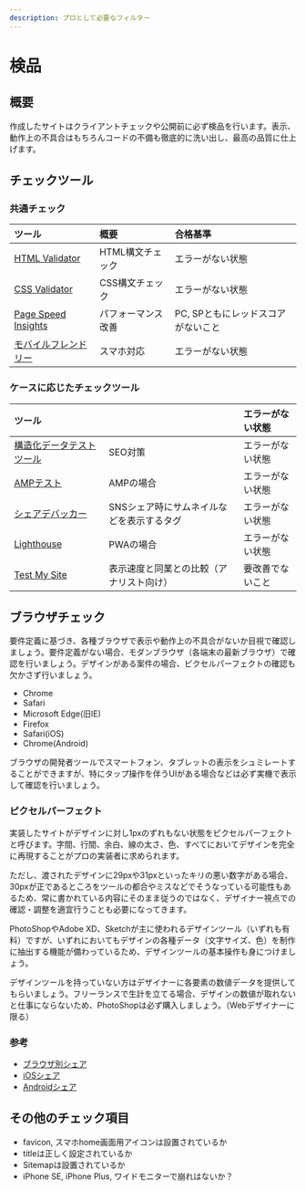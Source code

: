 ```yaml
---
description: プロとして必要なフィルター
---
```


# 検品

## 概要

作成したサイトはクライアントチェックや公開前に必ず検品を行います。表示、動作上の不具合はもちろんコードの不備も徹底的に洗い出し、最高の品質に仕上げます。

## チェックツール

### 共通チェック

| ツール | 概要 | 合格基準 |
| :--- | :--- | :--- |
| [HTML Validator](https://validator.w3.org/) | HTML構文チェック | エラーがない状態 |
| [CSS Validator](https://jigsaw.w3.org/css-validator/) | CSS構文チェック | エラーがない状態 |
| [Page Speed Insights](https://developers.google.com/speed/pagespeed/insights/?hl=ja) | パフォーマンス改善 | PC, SPともにレッドスコアがないこと |
| [モバイルフレンドリー](https://search.google.com/search-console/mobile-friendly?hl=ja) | スマホ対応 | エラーがない状態 |

### ケースに応じたチェックツール

| ツール |  | エラーがない状態 |
| :--- | :--- | :--- |
| [構造化データテストツール](https://search.google.com/structured-data/testing-tool/u/0/?hl=ja) | SEO対策 | エラーがない状態 |
| [AMPテスト](https://search.google.com/test/amp) | AMPの場合 | エラーがない状態 |
| [シェアデバッカー](https://developers.facebook.com/tools/debug/) | SNSシェア時にサムネイルなどを表示するタグ | エラーがない状態 |
| [Lighthouse](https://chrome.google.com/webstore/detail/lighthouse/blipmdconlkpinefehnmjammfjpmpbjk) | PWAの場合 | エラーがない状態 |
| [Test My Site](https://testmysite.withgoogle.com/intl/ja-jp) | 表示速度と同業との比較（アナリスト向け） | 要改善でないこと |

## ブラウザチェック

要件定義に基づき、各種ブラウザで表示や動作上の不具合がないか目視で確認しましょう。要件定義がない場合、モダンブラウザ（各端末の最新ブラウザ）で確認を行いましょう。デザインがある案件の場合、ピクセルパーフェクトの確認も欠かさず行いましょう。

* Chrome
* Safari
* Microsoft Edge\(旧IE\)
* Firefox
* Safari\(iOS\)
* Chrome\(Android\)

ブラウザの開発者ツールでスマートフォン、タブレットの表示をシュミレートすることができますが、特にタップ操作を伴うUIがある場合などは必ず実機で表示して確認を行いましょう。

### ピクセルパーフェクト

実装したサイトがデザインに対し1pxのずれもない状態をピクセルパーフェクトと呼びます。字間、行間、余白、線の太さ、色、すべてにおいてデザインを完全に再現することがプロの実装者に求められます。

ただし、渡されたデザインに29pxや31pxといったキリの悪い数字がある場合、30pxが正であるところをツールの都合やミスなどでそうなっている可能性もあるため、常に書かれている内容にそのまま従うのではなく、デザイナー視点での確認・調整を適宜行うことも必要になってきます。

PhotoShopやAdobe XD、Sketchが主に使われるデザインツール（いずれも有料）ですが、いずれにおいてもデザインの各種データ（文字サイズ、色）を制作に抽出する機能が備わっているため、デザインツールの基本操作も身につけましょう。

デザインツールを持っていない方はデザイナーに各要素の数値データを提供してもらいましょう。フリーランスで生計を立てる場合、デザインの数値が取れないと仕事にならないため、PhotoShopは必ず購入しましょう。（Webデザイナーに限る）

### 参考

* [ブラウザ別シェア](https://lab.syncer.jp/Statistic/Browser/)
* [iOSシェア](https://developer.apple.com/support/app-store/)
* [Androidシェア](https://developer.android.com/about/dashboards/index.html)

## その他のチェック項目

* favicon, スマホhome画面用アイコンは設置されているか
* titleは正しく設定されているか
* Sitemapは設置されているか
* iPhone SE, iPhone Plus, ワイドモニターで崩れはないか？

